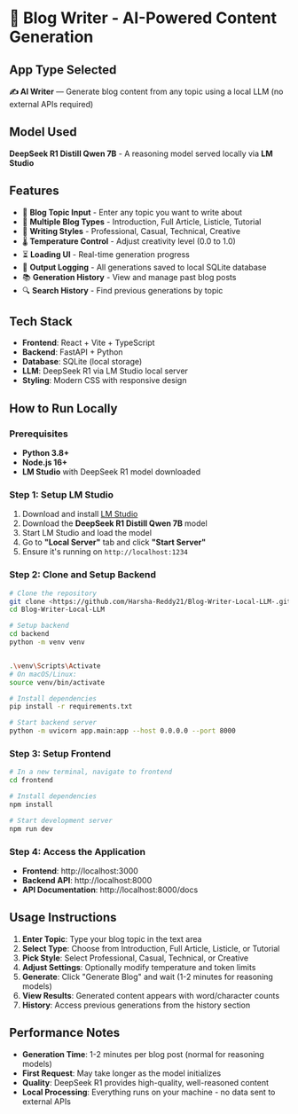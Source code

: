 # 📝 Blog Writer - AI-Powered Content Generation

## App Type Selected
**✍️ AI Writer** — Generate blog content from any topic using a local LLM (no external APIs required)

## Model Used
**DeepSeek R1 Distill Qwen 7B** - A reasoning model served locally via **LM Studio**

## Features
- 🎯 **Blog Topic Input** - Enter any topic you want to write about
- 📝 **Multiple Blog Types** - Introduction, Full Article, Listicle, Tutorial
- 🎨 **Writing Styles** - Professional, Casual, Technical, Creative
- 🌡️ **Temperature Control** - Adjust creativity level (0.0 to 1.0)
- ⏳ **Loading UI** - Real-time generation progress
- 💾 **Output Logging** - All generations saved to local SQLite database
- 📚 **Generation History** - View and manage past blog posts
- 🔍 **Search History** - Find previous generations by topic

## Tech Stack
- **Frontend**: React + Vite + TypeScript
- **Backend**: FastAPI + Python
- **Database**: SQLite (local storage)
- **LLM**: DeepSeek R1 via LM Studio local server
- **Styling**: Modern CSS with responsive design

## How to Run Locally

### Prerequisites
- **Python 3.8+**
- **Node.js 16+**
- **LM Studio** with DeepSeek R1 model downloaded

### Step 1: Setup LM Studio
1. Download and install [LM Studio](https://lmstudio.ai/)
2. Download the **DeepSeek R1 Distill Qwen 7B** model
3. Start LM Studio and load the model
4. Go to **"Local Server"** tab and click **"Start Server"**
5. Ensure it's running on `http://localhost:1234`

### Step 2: Clone and Setup Backend
```bash
# Clone the repository
git clone <https://github.com/Harsha-Reddy21/Blog-Writer-Local-LLM-.git>
cd Blog-Writer-Local-LLM

# Setup backend
cd backend
python -m venv venv


.\venv\Scripts\Activate
# On macOS/Linux:
source venv/bin/activate

# Install dependencies
pip install -r requirements.txt

# Start backend server
python -m uvicorn app.main:app --host 0.0.0.0 --port 8000
```

### Step 3: Setup Frontend
```bash
# In a new terminal, navigate to frontend
cd frontend

# Install dependencies
npm install

# Start development server
npm run dev
```

### Step 4: Access the Application
- **Frontend**: http://localhost:3000
- **Backend API**: http://localhost:8000
- **API Documentation**: http://localhost:8000/docs

## Usage Instructions

1. **Enter Topic**: Type your blog topic in the text area
2. **Select Type**: Choose from Introduction, Full Article, Listicle, or Tutorial
3. **Pick Style**: Select Professional, Casual, Technical, or Creative
4. **Adjust Settings**: Optionally modify temperature and token limits
5. **Generate**: Click "Generate Blog" and wait (1-2 minutes for reasoning models)
6. **View Results**: Generated content appears with word/character counts
7. **History**: Access previous generations from the history section

## Performance Notes
- **Generation Time**: 1-2 minutes per blog post (normal for reasoning models)
- **First Request**: May take longer as the model initializes
- **Quality**: DeepSeek R1 provides high-quality, well-reasoned content
- **Local Processing**: Everything runs on your machine - no data sent to external APIs





